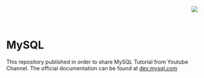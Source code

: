 
<p align="right">
<a href="#">  
<img src="https://shields.io/badge/MySQL-lightgrey?logo=mysql&style=for-the-badge&logoColor=white&labelColor=blue" />
</a>
</p>

<br/>

# MySQL


This repository published in order to share MySQL Tutorial from Youtube Channel.
The official documentation can be found at <a href="https://dev.mysql.com/doc/"> dev.mysql.com </a>

